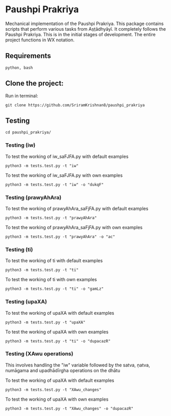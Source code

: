 # Paushpi Prakriya

Mechanical implementation of the Paushpi Prakriya. This package contains scripts that perform various tasks from Aṣṭādhyāyī. It completely follows the Paushpi Prakriya. This is in the initial stages of development. The entire project functions in WX notation.

## Requirements

```
python, bash
```


## Clone the project:

Run in terminal:

```
git clone https://github.com/SriramKrishnan8/paushpi_prakriya
```

## Testing

```
cd paushpi_prakriya/
```

### Testing (iw)

To test the working of iw\_saFJFA.py with default examples
```
python3 -m tests.test.py -t "iw"
```

To test the working of iw\_saFJFA.py with own examples
```
python3 -m tests.test.py -t "iw" -o "dukqF"
```

### Testing (prawyAhAra)

To test the working of prawyAhAra\_saFjFA.py with default examples
```
python3 -m tests.test.py -t "prawyAhAra"
```

To test the working of prawyAhAra\_saFjFA.py with own examples
```
python3 -m tests.test.py -t "prawyAhAra" -o "ac"
```

### Testing (ti)

To test the working of ti with default examples
```
python3 -m tests.test.py -t "ti"
```

To test the working of ti with own examples
```
python3 -m tests.test.py -t "ti" -o "gamLz"
```

### Testing (upaXA)

To test the working of upaXA with default examples
```
python3 -m tests.test.py -t "upaXA"
```

To test the working of upaXA with own examples
```
python3 -m tests.test.py -t "ti" -o "dupacazR"
```


### Testing (XAwu operations)

This involves handling the "iw" variable followed by the satva, ṇatva, numāgama and upadhādīrgha operations on the dhātu

To test the working of upaXA with default examples
```
python3 -m tests.test.py -t "XAwu_changes"
```

To test the working of upaXA with own examples
```
python3 -m tests.test.py -t "XAwu_changes" -o "dupacazR"
```


